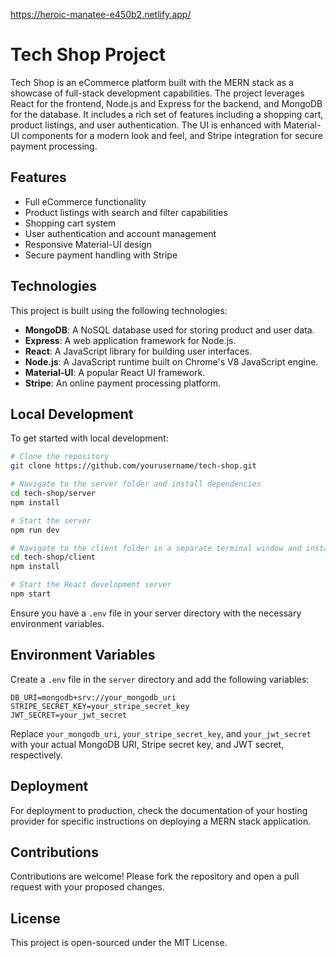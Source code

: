 https://heroic-manatee-e450b2.netlify.app/

# Tech Shop Project

Tech Shop is an eCommerce platform built with the MERN stack as a showcase of full-stack development capabilities. The project leverages React for the frontend, Node.js and Express for the backend, and MongoDB for the database. It includes a rich set of features including a shopping cart, product listings, and user authentication. The UI is enhanced with Material-UI components for a modern look and feel, and Stripe integration for secure payment processing.

## Features

- Full eCommerce functionality
- Product listings with search and filter capabilities
- Shopping cart system
- User authentication and account management
- Responsive Material-UI design
- Secure payment handling with Stripe

## Technologies

This project is built using the following technologies:

- **MongoDB**: A NoSQL database used for storing product and user data.
- **Express**: A web application framework for Node.js.
- **React**: A JavaScript library for building user interfaces.
- **Node.js**: A JavaScript runtime built on Chrome's V8 JavaScript engine.
- **Material-UI**: A popular React UI framework.
- **Stripe**: An online payment processing platform.

## Local Development

To get started with local development:

```bash
# Clone the repository
git clone https://github.com/yourusername/tech-shop.git

# Navigate to the server folder and install dependencies
cd tech-shop/server
npm install

# Start the server
npm run dev

# Navigate to the client folder in a separate terminal window and install dependencies
cd tech-shop/client
npm install

# Start the React development server
npm start
```

Ensure you have a `.env` file in your server directory with the necessary environment variables.

## Environment Variables

Create a `.env` file in the `server` directory and add the following variables:

```env
DB_URI=mongodb+srv://your_mongodb_uri
STRIPE_SECRET_KEY=your_stripe_secret_key
JWT_SECRET=your_jwt_secret
```

Replace `your_mongodb_uri`, `your_stripe_secret_key`, and `your_jwt_secret` with your actual MongoDB URI, Stripe secret key, and JWT secret, respectively.

## Deployment

For deployment to production, check the documentation of your hosting provider for specific instructions on deploying a MERN stack application.

## Contributions

Contributions are welcome! Please fork the repository and open a pull request with your proposed changes.

## License

This project is open-sourced under the MIT License.
